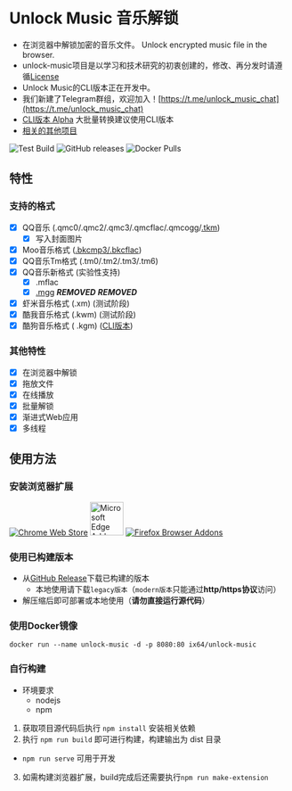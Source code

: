 # Unlock Music 音乐解锁

- 在浏览器中解锁加密的音乐文件。 Unlock encrypted music file in the browser.
- unlock-music项目是以学习和技术研究的初衷创建的，修改、再分发时请遵循[License](https://github.com/ix64/unlock-music/blob/master/LICENSE)
- Unlock Music的CLI版本正在开发中。
- 我们新建了Telegram群组，欢迎加入！[https://t.me/unlock_music_chat](https://t.me/unlock_music_chat)
- [CLI版本 Alpha](https://github.com/unlock-music/cli) 大批量转换建议使用CLI版本
- [相关的其他项目](https://github.com/ix64/unlock-music/wiki/%E5%92%8CUnlockMusic%E7%9B%B8%E5%85%B3%E7%9A%84%E9%A1%B9%E7%9B%AE)

![Test Build](https://github.com/ix64/unlock-music/workflows/Test%20Build/badge.svg)
![GitHub releases](https://img.shields.io/github/downloads/ix64/unlock-music/total)
![Docker Pulls](https://img.shields.io/docker/pulls/ix64/unlock-music)

## 特性

### 支持的格式

- [x] QQ音乐 (.qmc0/.qmc2/.qmc3/.qmcflac/.qmcogg/[.tkm](https://github.com/ix64/unlock-music/issues/9))
  - [x] 写入封面图片
- [x] Moo音乐格式 ([.bkcmp3/.bkcflac](https://github.com/ix64/unlock-music/issues/11))
- [x] QQ音乐Tm格式 (.tm0/.tm2/.tm3/.tm6)
- [x] QQ音乐新格式 (实验性支持)
  - [x] .mflac
  - [x] [.mgg](https://github.com/ix64/unlock-music/issues/3)
***REMOVED***
  ***REMOVED***
- [x] 虾米音乐格式 (.xm) (测试阶段)
- [x] 酷我音乐格式 (.kwm) (测试阶段)
- [x] 酷狗音乐格式 (
  .kgm) ([CLI版本](https://github.com/ix64/unlock-music/wiki/%E5%85%B6%E4%BB%96%E9%9F%B3%E4%B9%90%E6%A0%BC%E5%BC%8F%E5%B7%A5%E5%85%B7#%E9%85%B7%E7%8B%97%E9%9F%B3%E4%B9%90-kgmvpr%E8%A7%A3%E9%94%81%E5%B7%A5%E5%85%B7))

### 其他特性

- [x] 在浏览器中解锁
- [x] 拖放文件
- [x] 在线播放
- [x] 批量解锁
- [x] 渐进式Web应用
- [x] 多线程

## 使用方法

### 安装浏览器扩展

[![Chrome Web Store](https://storage.googleapis.com/chrome-gcs-uploader.appspot.com/image/WlD8wC6g8khYWPJUsQceQkhXSlv1/UV4C4ybeBTsZt43U4xis.png)](https://chrome.google.com/webstore/detail/gldlhhhmienbhlpkfanjpmffdjblmegd)
[<img src="https://developer.microsoft.com/en-us/store/badges/images/Chinese_Simplified_get-it-from-MS.png" height="60" alt="Microsoft Edge Addons"/>](https://microsoftedge.microsoft.com/addons/detail/ggafoipegcmodfhakdkalpdpcdkiljmd)
[![Firefox Browser Addons](https://ffp4g1ylyit3jdyti1hqcvtb-wpengine.netdna-ssl.com/addons/files/2015/11/get-the-addon.png)](https://addons.mozilla.org/zh-CN/firefox/addon/unlock-music/)

### 使用已构建版本

- 从[GitHub Release](https://github.com/ix64/unlock-music/releases/latest)下载已构建的版本
  - 本地使用请下载`legacy版本`（`modern版本`只能通过**http/https协议**访问）
- 解压缩后即可部署或本地使用（**请勿直接运行源代码**）

### 使用Docker镜像

```shell
docker run --name unlock-music -d -p 8080:80 ix64/unlock-music
```

### 自行构建

- 环境要求
  - nodejs
  - npm

1. 获取项目源代码后执行 `npm install` 安装相关依赖
2. 执行 `npm run build` 即可进行构建，构建输出为 dist 目录

- `npm run serve` 可用于开发
3. 如需构建浏览器扩展，build完成后还需要执行`npm run make-extension`
